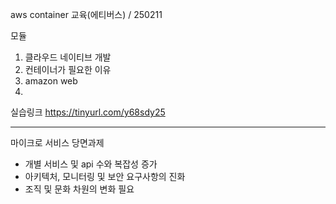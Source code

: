 aws container 교육(에티버스) / 250211

모듈
1. 클라우드 네이티브 개발
2. 컨테이너가 필요한 이유
3. amazon web 
4. 

실습링크
https://tinyurl.com/y68sdy25

---

마이크로 서비스 당면과제
- 개별 서비스 및 api 수와 복잡성 증가
- 아키텍처, 모니터링 및 보안 요구사항의 진화
- 조직 및 문화 차원의 변화 필요

